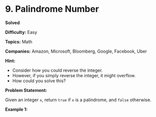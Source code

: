 # 9. Palindrome Number

**Solved**

**Difficulty:** Easy

**Topics:** Math

**Companies:** Amazon, Microsoft, Bloomberg, Google, Facebook, Uber

**Hint:** 
* Consider how you could reverse the integer.
* However, if you simply reverse the integer, it might overflow. 
* How could you solve this?

**Problem Statement:**

Given an integer `x`, return `true` if `x` is a palindrome, and `false` otherwise.

**Example 1:**
